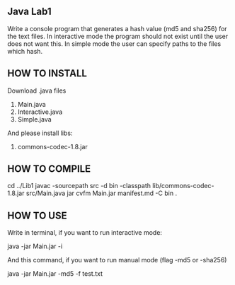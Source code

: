 Java Lab1
------------

Write a console program that generates a hash value (md5 and sha256) for the text files.
In interactive mode the program should not exist until the user does not want this.
In simple mode the user can specify paths to the files which hash.

HOW TO INSTALL
------------
Download .java files
1. Main.java
2. Interactive.java
3. Simple.java

And please install libs: 
1. commons-codec-1.8.jar

HOW TO COMPILE
------------
cd ../Lib1
javac -sourcepath src -d bin -classpath lib/commons-codec-1.8.jar src/Main.java
jar cvfm Main.jar manifest.md -C bin .

HOW TO USE
------------
Write in terminal, if you want to run interactive mode:

java -jar Main.jar -i

And this command, if you want to run manual mode (flag -md5 or -sha256)

java -jar Main.jar -md5 -f test.txt 
